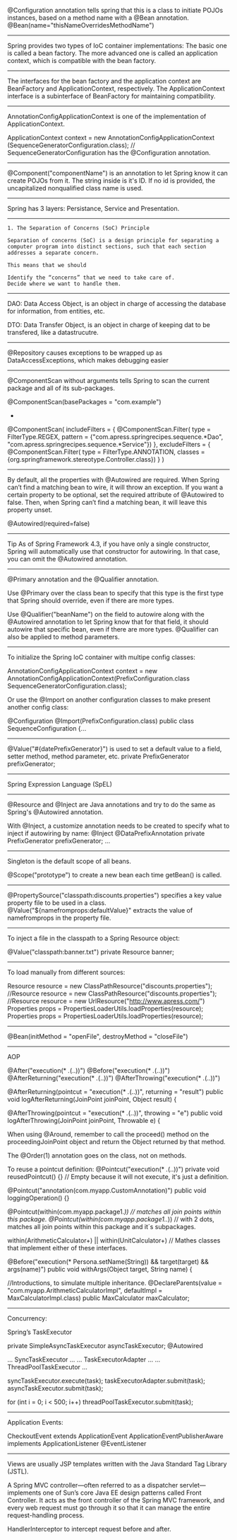 @Configuration annotation tells spring that this is a class to initiate POJOs instances, based on a method name with a @Bean annotation.
@Bean(name="thisNameOverridesMethodName")

---

Spring provides two types of IoC container implementations:
The basic one is called a bean factory.
The more advanced one is called an application context, which is compatible with the bean factory. 

---

The interfaces for the bean factory and the application context are BeanFactory and
ApplicationContext, respectively. The ApplicationContext interface is a subinterface of BeanFactory for
maintaining compatibility.

---

AnnotationConfigApplicationContext is one of the implementation of ApplicationContext.

ApplicationContext context = new AnnotationConfigApplicationContext
(SequenceGeneratorConfiguration.class); // SequenceGeneratorConfiguration has the @Configuration annotation.

---

@Component("componentName") is an annotation to let Spring know it can create POJOs from it. The string inside is it's ID. If no id is provided, the uncapitalized nonqualified class name is used.

---

Spring has 3 layers: Persistance, Service and Presentation.

---

    1. The Separation of Concerns (SoC) Principle

    Separation of concerns (SoC) is a design principle for separating a computer program into distinct sections, such that each section addresses a separate concern.

    This means that we should

    Identify the “concerns” that we need to take care of.
    Decide where we want to handle them.

---

DAO: Data Access Object, is an object in charge of accessing the database for information, from entities, etc.

DTO: Data Transfer Object, is an object in charge of keeping dat to be transfered, like a datastrucutre.

---

@Repository causes exceptions to be wrapped up as DataAccessExceptions,
which makes debugging easier

---
@ComponentScan without arguments tells Spring to scan the current package and all of its sub-packages.

@ComponentScan(basePackages = "com.example")

-

@ComponentScan(
    includeFilters = {
        @ComponentScan.Filter(
            type = FilterType.REGEX,
            pattern = {"com.apress.springrecipes.sequence.*Dao", "com.apress.springrecipes.sequence.*Service"})
    },
    excludeFilters = {
        @ComponentScan.Filter(
            type = FilterType.ANNOTATION,
            classes = {org.springframework.stereotype.Controller.class}) }
    )

---

By default, all the properties with @Autowired are required. When Spring can’t find a matching bean to
wire, it will throw an exception. If you want a certain property to be optional, set the required attribute of
@Autowired to false. Then, when Spring can’t find a matching bean, it will leave this property unset.

@Autowired(required=false)

---

Tip As of Spring Framework 4.3, if you have only a single constructor, Spring will automatically use that
constructor for autowiring. In that case, you can omit the @Autowired annotation.

---

@Primary annotation and the @Qualifier annotation.

Use @Primary over the class bean to specify that this type is the first type that Spring should override, even if there are more types.

Use @Qualifier("beanName") on the field to autowire along with the @Autowired annotation to let Spring know that for that field, it should autowire that specific bean, even if there are more types.
@Qualifier can also be applied to method parameters.

---

To initialize the Spring IoC container with multipe config classes:

AnnotationConfigApplicationContext context = new AnnotationConfigApplicationContext(PrefixConfiguration.class SequenceGeneratorConfiguration.class);

Or use the @Import on another configuration classes to make present another config class:

@Configuration
@Import(PrefixConfiguration.class)
public class SequenceConfiguration {...

---

@Value("#{datePrefixGenerator}") is used to set a default value to a field, setter method, method parameter, etc.
private PrefixGenerator prefixGenerator;

---

Spring Expression Language (SpEL)

---

@Resource and @Inject are Java annotations and try to do the same as Spring's @Autowired annotation.

With @Inject, a customize annotation needs to be created to specify what to inject if autowiring by name:
@Inject @DataPrefixAnnotation
private PrefixGenerator prefixGenerator;
...

---

 Singleton is the default scope of all beans.

 @Scope("prototype") to create a new bean each time getBean() is called.

 ---

@PropertySource("classpath:discounts.properties") specifies a key value property file to be used in a class.
@Value("${namefromprops:defaultValue}" extracts the value of namefromprops in the property file.

---

To inject a file in the classpath to a Spring Resource object:

@Value("classpath:banner.txt")
private Resource banner;

---

To load manually from different sources:

Resource resource = new ClassPathResource("discounts.properties");
//Resource resource = new ClassPathResource("discounts.properties");
//Resource resource = new UrlResource("http://www.apress.com/")
Properties props = PropertiesLoaderUtils.loadProperties(resource);
Properties props = PropertiesLoaderUtils.loadProperties(resource);

---


@Bean(initMethod = "openFile", destroyMethod = "closeFile")

---

AOP

@After("execution(* *.*(..))")
@Before("execution(* *.*(..))")
@AfterReturning("execution(* *.*(..))")
@AfterThrowing("execution(* *.*(..))")

@AfterReturning(pointcut = "execution(* *.*(..))", returning = "result")
public void logAfterReturning(JoinPoint joinPoint, Object result) {

@AfterThrowing(pointcut = "execution(* *.*(..))", throwing = "e")
public void logAfterThrowing(JoinPoint joinPoint, Throwable e) {

When using @Around, remember to call the proceed() method on the proceedingJoinPoint object and return the Object returned by that method.

The @Order(1) annotation goes on the class, not on methods.

To reuse a pointcut definition:
@Pointcut("execution(* *.*(..))")
private void reusedPointcut() {} // Empty because it will not execute, it's just a definition.

@Pointcut("annotation(com.myapp.CustomAnnotation)")
public void loggingOperation() {}

@Pointcut(within(com.myapp.package1.*)) // matches all join points within this package.
@Pointcut(within(com.myapp.package1..*)) // with 2 dots, matches all join points within this package and it´s subpackages.

within(ArithmeticCalculator+) || within(UnitCalculator+) // Mathes classes that implement either of these interfaces.

@Before("execution(* Persona.setName(String)) && target(target) && args(name)")
public void withArgs(Object target, String name) {

//Introductions, to simulate multiple inheritance.
@DeclareParents(value = "com.myapp.ArithmeticCalculatorImpl", defaultImpl = MaxCalculatorImpl.class)
public MaxCalculator maxCalculator;

---

Concurrency:

Spring’s TaskExecutor

private SimpleAsyncTaskExecutor asyncTaskExecutor;
@Autowired

... SyncTaskExecutor ...
... TaskExecutorAdapter ...
... ThreadPoolTaskExecutor ...

syncTaskExecutor.execute(task);
taskExecutorAdapter.submit(task);
asyncTaskExecutor.submit(task);

for (int i = 0; i < 500; i++)
    threadPoolTaskExecutor.submit(task);

---

Application Events:


CheckoutEvent extends ApplicationEvent
ApplicationEventPublisherAware
implements ApplicationListener<CheckoutEvent> 
@EventListener

---


Views are usually JSP templates written with the Java Standard
Tag Library (JSTL).


A Spring MVC controller—often referred to as a dispatcher servlet—
implements one of Sun’s core Java EE design patterns called Front Controller. It acts as the front controller
of the Spring MVC framework, and every web request must go through it so that it can manage the entire
request-handling process.


HandlerInterceptor to intercept request before and after.








